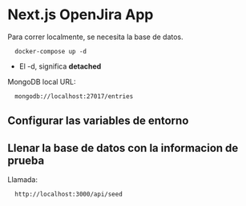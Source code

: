 # Next.js OpenJira App

Para correr localmente, se necesita la base de datos.

```
  docker-compose up -d
```

- El -d, significa **detached**

MongoDB local URL:

```
  mongodb://localhost:27017/entries
```

## Configurar las variables de entorno

## Llenar la base de datos con la informacion de prueba

Llamada:

```
  http://localhost:3000/api/seed
```
